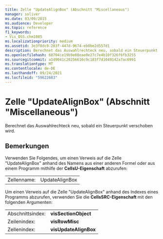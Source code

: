 ```yaml
---
title: Zelle "UpdateAlignBox" (Abschnitt "Miscellaneous")
manager: soliver
ms.date: 03/09/2015
ms.audience: Developer
ms.topic: reference
f1_keywords:
- Vis_DSS.chm1085
ms.localizationpriority: medium
ms.assetid: 3e3f8dc9-203f-447d-9674-eb0be2d557d1
description: Berechnet das Auswahlrechteck neu, sobald ein Steuerpunkt verschoben wird.
ms.openlocfilehash: 68704ce19b9e08eae0e27c7e4b10f326f6fb3255
ms.sourcegitcommit: a1d9041c20256616c9c183f7d1049142a7ac6991
ms.translationtype: MT
ms.contentlocale: de-DE
ms.lasthandoff: 09/24/2021
ms.locfileid: "59622683"
---
```

# <a name="updatealignbox-cell-miscellaneous-section"></a>Zelle "UpdateAlignBox" (Abschnitt "Miscellaneous")

Berechnet das Auswahlrechteck neu, sobald ein Steuerpunkt verschoben wird.
  
## <a name="remarks"></a>Bemerkungen

Verwenden Sie Folgendes, um einen Verweis auf die Zelle "UpdateAlignBox" anhand des Namens aus einer anderen Formel oder aus einem Programm mithilfe der **CellsU-Eigenschaft** abzurufen: 
  
|||
|:-----|:-----|
| Zellenname:  <br/> | UpdateAlignBox  <br/> |
   
Um einen Verweis auf die Zelle "UpdateAlignBox" anhand des Indexes eines Programms abzurufen, verwenden Sie die **CellsSRC-Eigenschaft** mit den folgenden Argumenten: 
  
|||
|:-----|:-----|
| Abschnittsindex:  <br/> |**visSectionObject** <br/> |
| Zeilenindex:  <br/> |**visRowMisc** <br/> |
| Zellenindex:  <br/> |**visUpdateAlignBox** <br/> |
   

